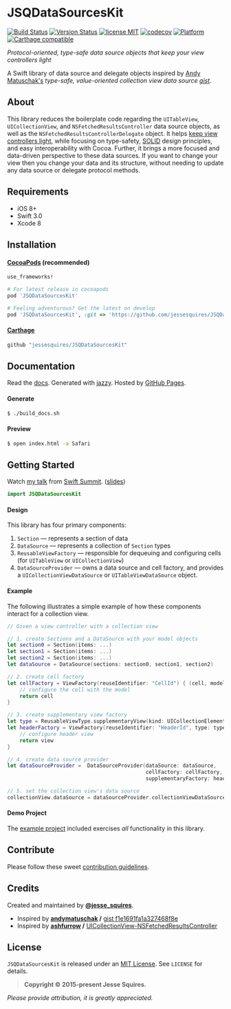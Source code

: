 # JSQDataSourcesKit
[![Build Status](https://secure.travis-ci.org/jessesquires/JSQDataSourcesKit.svg)](http://travis-ci.org/jessesquires/JSQDataSourcesKit) [![Version Status](https://img.shields.io/cocoapods/v/JSQDataSourcesKit.svg)][podLink] [![license MIT](https://img.shields.io/cocoapods/l/JSQDataSourcesKit.svg)][mitLink] [![codecov](https://codecov.io/gh/jessesquires/JSQDataSourcesKit/branch/develop/graph/badge.svg)](https://codecov.io/gh/jessesquires/JSQDataSourcesKit) [![Platform](https://img.shields.io/cocoapods/p/JSQDataSourcesKit.svg)][docsLink] [![Carthage compatible](https://img.shields.io/badge/Carthage-compatible-4BC51D.svg?style=flat)](https://github.com/Carthage/Carthage)

*Protocol-oriented, type-safe data source objects that keep your view controllers light*

A Swift library of data source and delegate objects inspired by [Andy Matuschak's](https://github.com/andymatuschak) *type-safe, value-oriented collection view data source [gist](https://gist.github.com/andymatuschak/f1e1691fa1a327468f8e)*.

## About

This library reduces the boilerplate code regarding the `UITableView`, `UICollectionView`, and `NSFetchedResultsController` data source objects, as well as the `NSFetchedResultsControllerDelegate` object. It helps [keep view controllers light](http://www.objc.io/issue-1/), while focusing on type-safety, [SOLID](http://en.wikipedia.org/wiki/SOLID_(object-oriented_design)) design principles, and easy interoperability with Cocoa. Further, it brings a more focused and data-driven perspective to these data sources. If you want to change your view then you change your data and its structure, without needing to update any data source or delegate protocol methods.

## Requirements

* iOS 8+
* Swift 3.0
* Xcode 8

## Installation

#### [CocoaPods](http://cocoapods.org) (recommended)

````ruby
use_frameworks!

# For latest release in cocoapods
pod 'JSQDataSourcesKit'

# Feeling adventurous? Get the latest on develop
pod 'JSQDataSourcesKit', :git => 'https://github.com/jessesquires/JSQDataSourcesKit.git', :branch => 'develop'
````

#### [Carthage](https://github.com/Carthage/Carthage)

````bash
github "jessesquires/JSQDataSourcesKit"
````

## Documentation

Read the [docs][docsLink]. Generated with [jazzy](https://github.com/realm/jazzy). Hosted by [GitHub Pages](https://pages.github.com).

#### Generate

````bash
$ ./build_docs.sh
````

#### Preview

````bash
$ open index.html -a Safari
````

## Getting Started

Watch [my talk](https://www.skilled.io/u/swiftsummit/pushing-the-limits-of-protocol-oriented-programming) from [Swift Summit](https://swiftsummit.com). ([slides](https://speakerdeck.com/jessesquires/pushing-the-limits-of-protocol-oriented-programming))

````swift
import JSQDataSourcesKit
````

#### Design

This library has four primary components:

1. `Section` — represents a section of data
2. `DataSource` — represents a collection of `Section` types
3. `ReusableViewFactory` — responsible for dequeuing and configuring cells (for `UITableView` or `UICollectionView`)
4. `DataSourceProvider` — owns a data source and cell factory, and provides a `UICollectionViewDataSource` or `UITableViewDataSource` object.

#### Example

The following illustrates a simple example of how these components interact for a collection view.

````swift
// Given a view controller with a collection view

// 1. create Sections and a DataSource with your model objects
let section0 = Section(items: ...)
let section1 = Section(items: ...)
let section2 = Section(items: ...)
let dataSource = DataSource(sections: section0, section1, section2)

// 2. create cell factory
let cellFactory = ViewFactory(reuseIdentifier: "CellId") { (cell, model?, type, collectionView, indexPath) -> MyCellClass in
    // configure the cell with the model
    return cell
}

// 3. create supplementary view factory
let type = ReusableViewType.supplementaryView(kind: UICollectionElementKindSectionHeader)
let headerFactory = ViewFactory(reuseIdentifier: "HeaderId", type: type) { (view, model?, type, collectionView, indexPath) -> MyHeaderView in
    // configure header view
    return view
}

// 4. create data source provider
let dataSourceProvider =  DataSourceProvider(dataSource: dataSource,
                                             cellFactory: cellFactory,
                                             supplementaryFactory: headerFactory)

// 5. set the collection view's data source
collectionView.dataSource = dataSourceProvider.collectionViewDataSource
````

#### Demo Project

The [example project](https://github.com/jessesquires/JSQDataSourcesKit/tree/develop/Example) included exercises *all* functionality in this library.

## Contribute

Please follow these sweet [contribution guidelines](https://github.com/jessesquires/HowToContribute).

## Credits

Created and maintained by [**@jesse_squires**](https://twitter.com/jesse_squires).

* Inspired by **[andymatuschak](https://github.com/andymatuschak) /** [gist f1e1691fa1a327468f8e](https://gist.github.com/andymatuschak/f1e1691fa1a327468f8e)
* Inspired by **[ashfurrow](https://github.com/ashfurrow) /** [UICollectionView-NSFetchedResultsController](https://github.com/ashfurrow/UICollectionView-NSFetchedResultsController)

## License

`JSQDataSourcesKit` is released under an [MIT License][mitLink]. See `LICENSE` for details.

>**Copyright &copy; 2015-present Jesse Squires.**

*Please provide attribution, it is greatly appreciated.*

[docsLink]:http://jessesquires.github.io/JSQDataSourcesKit
[podLink]:https://cocoapods.org/pods/JSQDataSourcesKit
[mitLink]:http://opensource.org/licenses/MIT
